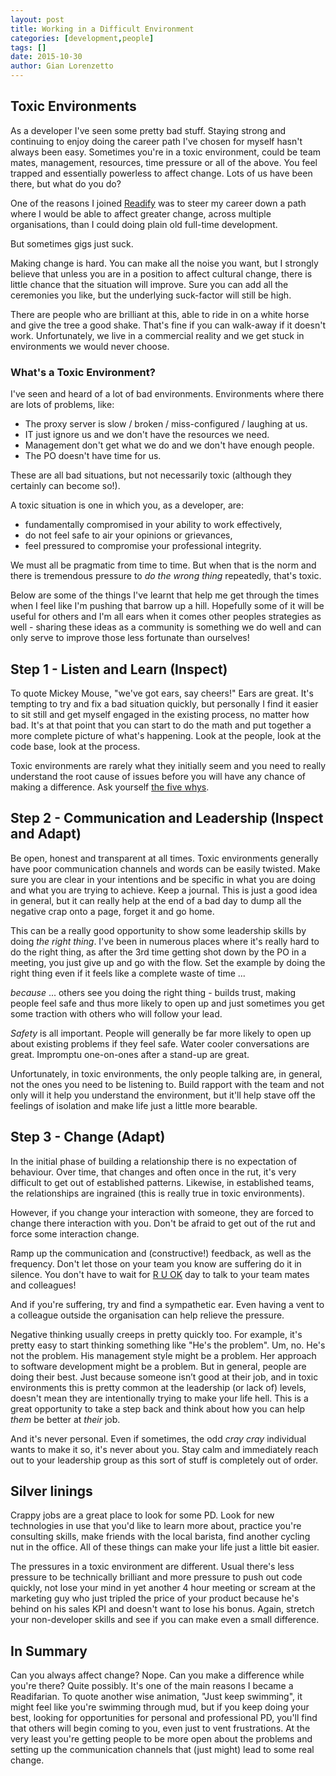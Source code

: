 ```yaml
---
layout: post
title: Working in a Difficult Environment
categories: [development,people]
tags: []
date: 2015-10-30
author: Gian Lorenzetto
---
```


## Toxic Environments

As a developer I've seen some pretty bad stuff. Staying strong and continuing to enjoy doing the career path I've chosen for myself hasn't always been easy. Sometimes you're in a toxic environment, could be team mates, management, resources, time pressure or all of the above. You feel trapped and essentially powerless to affect change. Lots of us have been there, but what do you do? 

<!--more-->

One of the reasons I joined [Readify](https://readify.net) was to steer my career down a path where I would be able to affect greater change, across multiple organisations, than I could doing plain old full-time development. 

But sometimes gigs just suck.  

Making change is hard. You can make all the noise you want, but I strongly believe that unless you are in a position to affect cultural change, there is little chance that the situation will improve. Sure you can add all the ceremonies you like, but the underlying suck-factor will still be high. 

There are people who are brilliant at this, able to ride in on a white horse and give the tree a good shake. That's fine if you can walk-away if it doesn't work. Unfortunately, we live in a commercial reality and we get stuck in environments we would never choose.

### What's a Toxic Environment?

I've seen and heard of a lot of bad environments. Environments where there are lots of problems, like:

* The proxy server is slow / broken / miss-configured / laughing at us.
* IT just ignore us and we don't have the resources we need.
* Management don't get what we do and we don't have enough people.
* The PO doesn't have time for us.

These are all bad situations, but not necessarily toxic (although they certainly can become so!).

A toxic situation is one in which you, as a developer, are:

* fundamentally compromised in your ability to work effectively,
* do not feel safe to air your opinions or grievances, 
* feel pressured to compromise your professional integrity.

We must all be pragmatic from time to time. But when that is the norm and there is tremendous pressure to _do the wrong thing_ repeatedly, that's toxic.

Below are some of the things I've learnt that help me get through the times when I feel like I'm pushing that barrow up a hill. Hopefully some of it will be useful for others and I'm all ears when it comes other peoples strategies as well - sharing these ideas as a community is something we do well and can only serve to improve those less fortunate than ourselves!  

## Step 1 - Listen and Learn (Inspect) 

To quote Mickey Mouse, "we've got ears, say cheers!" Ears are great. It's tempting to try and fix a bad situation quickly, but personally I find it easier to sit still and get myself engaged in the existing process, no matter how bad. It's at that point that you can start to do the math and put together a more complete picture of what's happening. Look at the people, look at the code base, look at the process.  

Toxic environments are rarely what they initially seem and you need to really understand the root cause of issues before you will have any chance of making a difference. Ask yourself [the five whys](https://en.wikipedia.org/wiki/5_Whys).

## Step 2 - Communication and Leadership (Inspect and Adapt) 

Be open, honest and transparent at all times. Toxic environments generally have poor communication channels and words can be easily twisted. Make sure you are clear in your intentions and be specific in what you are doing and what you are trying to achieve. Keep a journal. This is just a good idea in general, but it can really help at the end of a bad day to dump all the negative crap onto a page, forget it and go home. 

This can be a really good opportunity to show some leadership skills by doing _the right thing_. I've been in numerous places where it's really hard to do the right thing, as after the 3rd time getting shot down by the PO in a meeting, you just give up and go with the flow. Set the example by doing the right thing even if it feels like a complete waste of time ...

_because_ ... others see you doing the right thing - builds trust, making people feel safe and thus more likely to open up and just sometimes you get some traction with others who will follow your lead. 

_Safety_ is all important. People will generally be far more likely to open up about existing problems if they feel safe. Water cooler conversations are great. Impromptu one-on-ones after a stand-up are great. 

Unfortunately, in toxic environments, the only people talking are, in general, not the ones you need to be listening to. Build rapport with the team and not only will it help you understand the environment, but it'll help stave off the feelings of isolation and make life just a little more bearable. 

## Step 3 - Change (Adapt) 

In the initial phase of building a relationship there is no expectation of behaviour. Over time, that changes and often once in the rut, it's very difficult to get out of established patterns. Likewise, in established teams, the relationships are ingrained (this is really true in toxic environments).  

However, if you change your interaction with someone, they are forced to change there interaction with you. Don't be afraid to get out of the rut and force some interaction change. 

Ramp up the communication and (constructive!) feedback, as well as the frequency. Don't let those on your team you know are suffering do it in silence. You don't have to wait for [R U OK](https://www.ruok.org.au) day to talk to your team mates and colleagues!

And if you're suffering, try and find a sympathetic ear. Even having a vent to a colleague outside the organisation can help relieve the pressure.

Negative thinking usually creeps in pretty quickly too. For example, it's pretty easy to start thinking something like "He's the problem". Um, no. He's not the problem. His management style might be a problem. Her approach to software development might be a problem. But in general, people are doing their best. Just because someone isn’t good at their job, and in toxic environments this is pretty common at the leadership (or lack of) levels, doesn't mean they are intentionally trying to make your life hell. This is a great opportunity to take a step back and think about how you can help _them_ be better at _their_ job.  

And it's never personal. Even if sometimes, the odd _cray cray_ individual wants to make it so, it's never about you. Stay calm and immediately reach out to your leadership group as this sort of stuff is completely out of order. 

## Silver linings 

Crappy jobs are a great place to look for some PD. Look for new technologies in use that you'd like to learn more about, practice you're consulting skills, make friends with the local barista, find another cycling nut in the office. All of these things can make your life just a little bit easier. 
 
The pressures in a toxic environment are different. Usual there's less pressure to be technically brilliant and more pressure to push out code quickly, not lose your mind in yet another 4 hour meeting or scream at the marketing guy who just tripled the price of your product because he's behind on his sales KPI and doesn't want to lose his bonus. Again, stretch your non-developer skills and see if you can make even a small difference.
 
## In Summary 
 
Can you always affect change? Nope. Can you make a difference while you're there? Quite possibly. It's one of the main reasons I became a Readifarian. To quote another wise animation, "Just keep swimming", it might feel like you're swimming through mud, but if you keep doing your best, looking for opportunities for personal and professional PD, you'll find that others will begin coming to you, even just to vent frustrations. At the very least you're getting people to be more open about the problems and setting up the communication channels that (just might) lead to some real change. 
